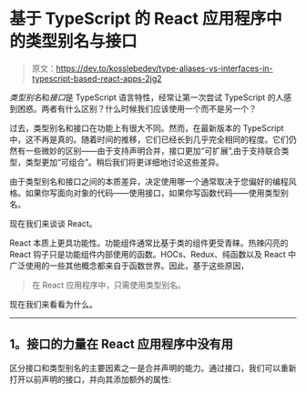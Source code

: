 # 基于 TypeScript 的 React 应用程序中的类型别名与接口

> 原文：<https://dev.to/kosslebedev/type-aliases-vs-interfaces-in-typescript-based-react-apps-2jg2>

*类型别名*和*接口*是 TypeScript 语言特性，经常让第一次尝试 TypeScript 的人感到困惑。两者有什么区别？什么时候我们应该使用一个而不是另一个？

过去，类型别名和接口在功能上有很大不同。然而，在最新版本的 TypeScript 中，这不再是真的。随着时间的推移，它们已经长到几乎完全相同的程度。它们仍然有一些微妙的区别——由于支持声明合并，接口更加“可扩展”,由于支持联合类型，类型更加“可组合”。稍后我们将更详细地讨论这些差异。

由于类型别名和接口之间的本质差异，决定使用哪一个通常取决于您偏好的编程风格。如果你写面向对象的代码——使用接口，如果你写函数代码——使用类型别名。

现在我们来谈谈 React。

React 本质上更具功能性。功能组件通常比基于类的组件更受青睐。热辣闪亮的 React 钩子只是功能组件内部使用的函数。HOCs、Redux、纯函数以及 React 中广泛使用的一些其他概念都来自于函数世界。因此，基于这些原因，

> 在 React 应用程序中，只需使用类型别名。

现在我们来看看为什么。

* * *

## 1。接口的力量在 React 应用程序中没有用

区分接口和类型别名的主要因素之一是合并声明的能力。通过接口，我们可以重新打开以前声明的接口，并向其添加额外的属性: